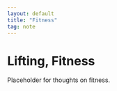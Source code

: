 ```yaml
---
layout: default
title: "Fitness"
tag: note
---
```


# Lifting, Fitness

Placeholder for thoughts on fitness.
